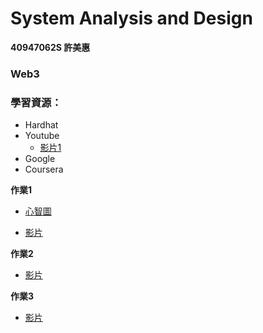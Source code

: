 # System Analysis and Design 
**40947062S 許美惠**

### Web3

### 學習資源：
- Hardhat
- Youtube
  - [影片1](https://youtube.com/playlist?list=PLS5SEs8ZftgXlCGXNfzKdq7nGBcIaVOdN)
- Google
- Coursera

**作業1**

- [心智圖](https://gitmind.com/app/docs/mgohp1hf?lang=en)

- [影片](https://youtu.be/ZTDO6fbEXwM)

**作業2**
- [影片](https://youtu.be/bgqikg2ja1U)

**作業3**
- [影片](https://youtu.be/TBimkWdu4lU)
